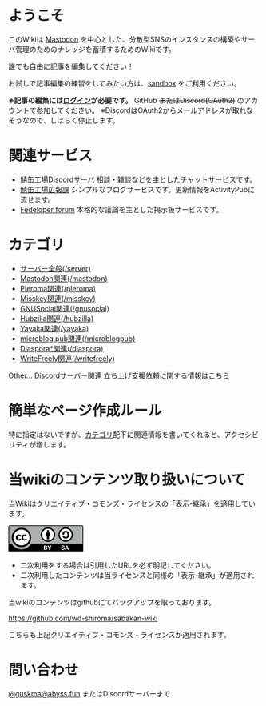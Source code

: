 <!-- TITLE: 鯖缶工場Wiki -->
<!-- SUBTITLE: 鯖缶の鯖缶による鯖缶のためのナレッジベース -->

# ようこそ
このWikiは [Mastodon](https://joinmastodon.org) を中心とした、分散型SNSのインスタンスの構築やサーバ管理のためのナレッジを蓄積するためのWikiです。

誰でも自由に記事を編集してください！

お試しで記事編集の練習をしてみたい方は、[sandbox](/sandbox) をご利用ください。

**※記事の編集には[ログイン](/login)が必要です。**
GitHub ~~またはDiscord(OAuth2)~~ のアカウントで参加してください。
※DiscordはOAuth2からメールアドレスが取れなそうなので、しばらく停止します。

# 関連サービス

* [鯖缶工場Discordサーバ](https://discordapp.com/channels/480731529073524736)
相談・雑談などを主としたチャットサービスです。
* [鯖缶工場広報課](https://info.sabakan.industries)
シンプルなブログサービスです。更新情報をActivityPubに流せます。
* [Fedeloper forum](https://forum.fedeloper.jp/)
本格的な議論を主とした掲示板サービスです。

# カテゴリ
* [サーバー全般(/server)](/server)
* [Mastodon関連(/mastodon)](/mastodon)
* [Pleroma関連(/pleroma)](/pleroma)
* [Misskey関連(/misskey)](/misskey)
* [GNUSocial関連(/gnusocial)](/gnusocial)
* [Hubzilla関連(/hubzilla)](/hubzilla)
* [Yayaka関連(/yayaka)](/yayaka)
* [microblog.pub関連(/microblogpub)](/microblog.pub)
* [Diaspora\*関連(/diaspora)](/diaspora)
* [WriteFreely関連(/writefreely)](/writefreely)

Other...
[Discordサーバー関連](/discord)
立ち上げ支援依頼に関する情報は[こちら](/discord/support-policy)

# 簡単なページ作成ルール
特に指定はないですが、[カテゴリ](#カテゴリ)配下に関連情報を書いてくれると、アクセシビリティが増します。

# 当wikiのコンテンツ取り扱いについて
当Wikiはクリエイティブ・コモンズ・ライセンスの「[表示-継承](https://creativecommons.org/licenses/by-sa/4.0/legalcode.ja)」を適用しています。

![By Sa](/uploads/by-sa.png "By Sa")

* 二次利用をする場合は引用したURLを必ず明記してください。
* 二次利用したコンテンツは当ライセンスと同様の「表示-継承」が適用されます。

当wikiのコンテンツはgithubにてバックアップを取っております。

https://github.com/wd-shiroma/sabakan-wiki

こちらも上記クリエイティブ・コモンズ・ライセンスが適用されます。

# 問い合わせ

[@guskma@abyss.fun](https://abyss.fun/@guskma) またはDiscordサーバーまで